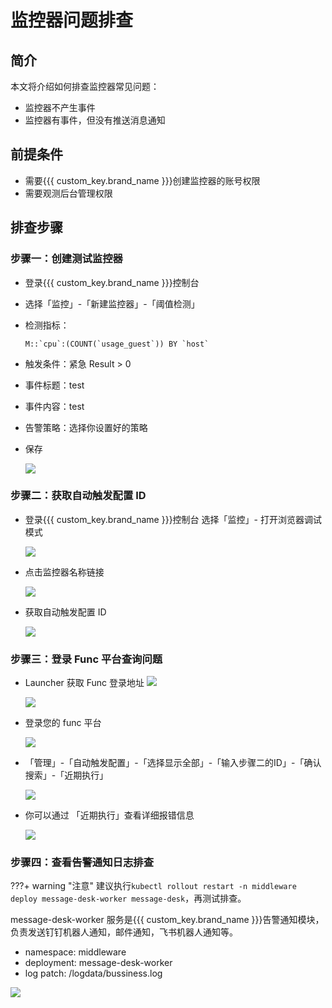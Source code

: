 # 监控器问题排查

## 简介

本文将介绍如何排查监控器常见问题：

- 监控器不产生事件
- 监控器有事件，但没有推送消息通知


## 前提条件

- 需要{{{ custom_key.brand_name }}}创建监控器的账号权限
- 需要观测后台管理权限

## 排查步骤

### 步骤一：创建测试监控器

- 登录{{{ custom_key.brand_name }}}控制台
- 选择「监控」-「新建监控器」-「阈值检测」

- 检测指标：

  ```shell
  M::`cpu`:(COUNT(`usage_guest`)) BY `host`
  ```

- 触发条件：紧急 Result > 0

- 事件标题：test

- 事件内容：test

- 告警策略：选择你设置好的策略

- 保存

  ![](img/faq-cron-demo.png)

  

### 步骤二：获取自动触发配置 ID

- 登录{{{ custom_key.brand_name }}}控制台 选择「监控」- 打开浏览器调试模式

  ![](img/faq-get-cron-id.png)

- 点击监控器名称链接

  ![](img/faq-get-cron-id-2.png)

- 获取自动触发配置 ID

  ![](img/faq-get-cron-id-3.png)

### 步骤三：登录 Func 平台查询问题

- Launcher 获取 Func 登录地址
  ![](img/faq-cron-4.png)

  ![](img/faq-cron-5.png)

- 登录您的 func 平台

  ![](img/faq-func.png)

- 「管理」-「自动触发配置」-「选择显示全部」-「输入步骤二的ID」-「确认搜索」-「近期执行」

  ![](img/faq-get-info.png)



- 你可以通过 「近期执行」查看详细报错信息

  ![](img/faq-get-error.png)

### 步骤四：查看告警通知日志排查

???+ warning "注意"
     建议执行`kubectl rollout restart -n middleware deploy message-desk-worker message-desk`，再测试排查。

message-desk-worker 服务是{{{ custom_key.brand_name }}}告警通知模块，负责发送钉钉机器人通知，邮件通知，飞书机器人通知等。

- namespace: middleware
- deployment: message-desk-worker
- log patch: /logdata/bussiness.log

![](img/faq-message-desk-log.png)